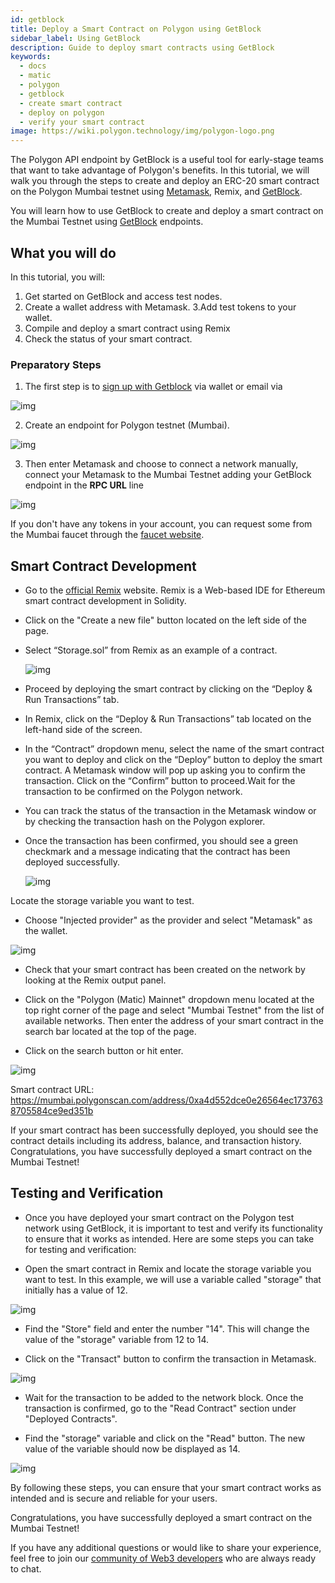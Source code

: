 ```yaml
---
id: getblock
title: Deploy a Smart Contract on Polygon using GetBlock
sidebar_label: Using GetBlock
description: Guide to deploy smart contracts using GetBlock
keywords:
  - docs
  - matic
  - polygon
  - getblock
  - create smart contract
  - deploy on polygon
  - verify your smart contract
image: https://wiki.polygon.technology/img/polygon-logo.png
---
```


The Polygon API endpoint by GetBlock is a useful tool for early-stage teams that want to take advantage of Polygon's benefits. In this tutorial, we will walk you through the steps to create and deploy an ERC-20 smart contract on the Polygon Mumbai testnet using [Metamask](https://metamask.io/), Remix, and [GetBlock](https://getblock.io/nodes/matic/).

You will learn how to use GetBlock to create and deploy a smart contract on the Mumbai Testnet using [GetBlock](https://getblock.io/) endpoints.  

## What you will do

In this tutorial, you will:

1. Get started on GetBlock and access test nodes.
2. Create a wallet address with Metamask.
3.Add test tokens to your wallet.
4. Compile and deploy a smart contract using Remix
5. Check the status of your smart contract.

### Preparatory Steps

1. The first step is to [sign up with Getblock](https://account.getblock.io/sign-in) via wallet or email via 

  ![img](https://storage.getblock.io/web/blog/article-images/img1+(2).png)

2. Create an endpoint for Polygon testnet (Mumbai).

  ![img](https://storage.getblock.io/web/blog/article-images/img2+(1).png)

3. Then enter Metamask and choose to connect a network manually, connect your Metamask to the Mumbai Testnet adding your GetBlock endpoint in the **RPC URL** line

  ![img](https://storage.getblock.io/web/blog/article-images/imga3.png)

If you don't have any tokens in your account, you can request some from the Mumbai faucet through the [faucet website](https://chat.openai.com/develop/tools/matic-faucet.md).

## Smart Contract Development

- Go to the [official Remix](https://remix.ethereum.org/) website. Remix is a Web-based IDE for Ethereum smart contract development in Solidity. 

- Click on the "Create a new file" button located on the left side of the page.

- Select “Storage.sol” from Remix as an example of a contract.

  ![img](https://storage.getblock.io/web/blog/article-images/imga4.png)

- Proceed by deploying the smart contract by clicking on the “Deploy & Run Transactions” tab.

- In Remix, click on the “Deploy & Run Transactions” tab located on the left-hand side of the screen. 

- In the “Contract” dropdown menu, select the name of the smart contract you want to deploy and click on the “Deploy” button to deploy the smart contract.
A Metamask window will pop up asking you to confirm the transaction. Click on the “Confirm” button to proceed.Wait for the transaction to be confirmed on the Polygon network. 

- You can track the status of the transaction in the Metamask window or by checking the transaction hash on the Polygon explorer.

- Once the transaction has been confirmed, you should see a green checkmark and a message indicating that the contract has been deployed successfully.

  ![img](https://storage.getblock.io/web/blog/article-images/imga5.png)

Locate the storage variable you want to test.

- Choose "Injected provider" as the provider and select "Metamask" as the wallet. 

 ![img](https://storage.getblock.io/web/blog/article-images/imga6.png)
  
- Check that your smart contract has been created on the network by looking at the Remix output panel.

- Click on the "Polygon (Matic) Mainnet" dropdown menu located at the top right corner of the page and select "Mumbai Testnet" from the list of available networks. Then enter the address of your smart contract in the search bar located at the top of the page.

- Click on the search button or hit enter.
  
 ![img](https://storage.getblock.io/web/blog/article-images/img6+(1).png)

Smart contract URL: https://mumbai.polygonscan.com/address/0xa4d552dce0e26564ec1737638705584ce9ed351b

If your smart contract has been successfully deployed, you should see the contract details including its address, balance, and transaction history. Congratulations, you have successfully deployed a smart contract on the Mumbai Testnet! 

## Testing and Verification

- Once you have deployed your smart contract on the Polygon test network using GetBlock, it is important to test and verify its functionality to ensure that it works as intended. Here are some steps you can take for testing and verification:

- Open the smart contract in Remix and locate the storage variable you want to test. In this example, we will use a variable called "storage" that initially has a value of 12. 

 ![img](https://storage.getblock.io/web/blog/article-images/img7+(1).png)

- Find the "Store" field and enter the number "14". This will change the value of the "storage" variable from 12 to 14.

- Click on the "Transact" button to confirm the transaction in Metamask.

 ![img](https://storage.getblock.io/web/blog/article-images/imga10.png)

- Wait for the transaction to be added to the network block. Once the transaction is confirmed, go to the "Read Contract" section under "Deployed Contracts".

- Find the "storage" variable and click on the "Read" button. The new value of the variable should now be displayed as 14.

 ![img](https://storage.getblock.io/web/blog/article-images/img9+(1).png)

By following these steps, you can ensure that your smart contract works as intended and is secure and reliable for your users.

Congratulations, you have successfully deployed a smart contract on the Mumbai Testnet! 

If you have any additional questions or would like to share your experience, feel free to join our [community of Web3 developers](https://discord.gg/Jb9UZZUHN7) who are always ready to chat. 
